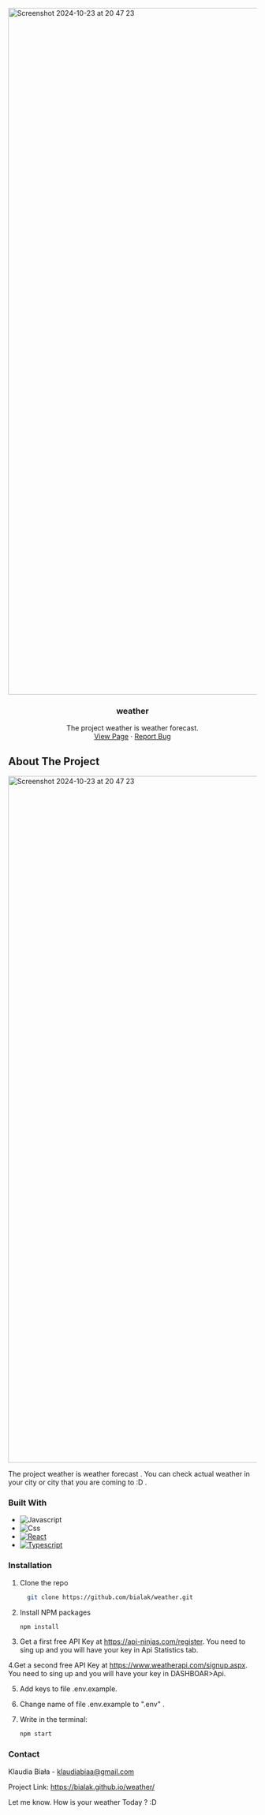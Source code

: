 <img width="1393" alt="Screenshot 2024-10-23 at 20 47 23" src="https://github.com/user-attachments/assets/a4d1ce67-b981-45f6-88e2-a1b04a5802d0"><h3 align="center">weather</h3>

  <p align="center">
     The project weather is weather forecast.
    <br />
    <a href="https://bialak.github.io/weather/">View Page</a>
    ·
    <a href="https://github.com/bialak/weather/issues/new">Report Bug</a>
  </p>
</div>

## About The Project

<img width="1393" alt="Screenshot 2024-10-23 at 20 47 23" src="https://github.com/user-attachments/assets/937cc333-f0ab-47c7-b383-56cd01559f1c">

The project weather is weather forecast . You can check actual weather in your city or city that you are coming to :D . 

### Built With

* ![Javascript][Javacript-logo]
* ![Css][Css-logo]
* [![React][React.js]][React-url]
* [![Typescript][Typescript-logo]][Typescript-url]


### Installation

1. Clone the repo
   ```sh
     git clone https://github.com/bialak/weather.git 
   ```
2. Install NPM packages
   ```sh
   npm install
   ```

3. Get a first free API Key at https://api-ninjas.com/register. You need to sing up and you will have your key in Api Statistics tab.

4.Get a second free API Key at  https://www.weatherapi.com/signup.aspx. You need to sing up and you will have your key in  DASHBOAR>Api.

5. Add keys to file .env.example.

6. Change name of file .env.example to ".env" .

7. Write in the terminal:
    ```sh
    npm start 
   ```
   
### Contact

Klaudia Biała - klaudiabiaa@gmail.com

Project Link: https://bialak.github.io/weather/


Let me know. How is your weather Today ? :D 


[React.js]: https://img.shields.io/badge/React-20232A?style=for-the-badge&logo=react&logoColor=61DAFB
[React-url]: https://reactjs.org/
[Javacript-logo]: https://img.shields.io/badge/javascript-%23323330.svg?style=for-the-badge&logo=javascript&logoColor=F7DF1E
[Css-logo]: https://img.shields.io/badge/CSS-%231572B6.svg?style=for-the-badge&logo=CSS3&logoColor=white
[Typescript-logo]: https://img.shields.io/badge/TypeScript-%23007ACC.svg?style=for-the-badge&logo=TypeScript&logoColor=white
[Typescript-url]: https://www.typescriptlang.org/

